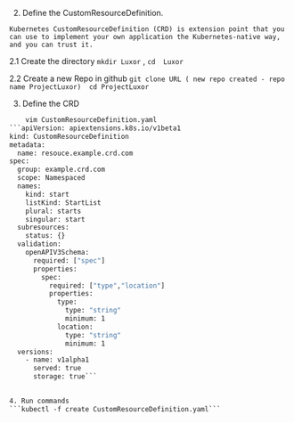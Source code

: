 2. Define the CustomResourceDefinition.

```Kubernetes CustomResourceDefinition (CRD) is extension point that you can use to implement your own application the Kubernetes-native way, and you can trust it.```
   
 2.1 Create the directory ```mkdir Luxor``` ,  ``` cd  Luxor ```
   
 2.2 Create a new Repo in github 
```git clone URL ( new repo created - repo name ProjectLuxor)  cd ProjectLuxor```

3. Define the CRD
```    3.1 Create yaml file
    vim CustomResourceDefinition.yaml
```apiVersion: apiextensions.k8s.io/v1beta1
kind: CustomResourceDefinition
metadata:
  name: resouce.example.crd.com
spec:
  group: example.crd.com
  scope: Namespaced
  names:
    kind: start
    listKind: StartList
    plural: starts
    singular: start
  subresources:
    status: {}
  validation:
    openAPIV3Schema:
      required: ["spec"]
      properties:
        spec:
          required: ["type","location"]
          properties:
            type:
              type: "string"
              minimum: 1
            location:
              type: "string"
              minimum: 1
  versions:
    - name: v1alpha1
      served: true
      storage: true```

    
4. Run commands
```kubectl -f create CustomResourceDefinition.yaml```